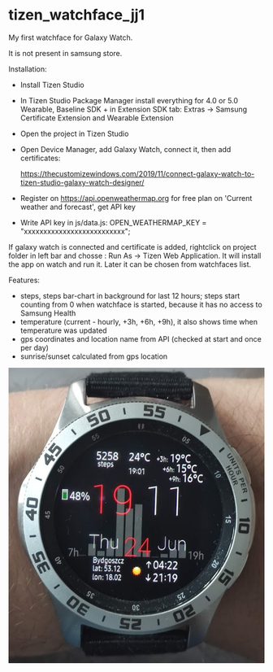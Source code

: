 # tizen_watchface_jj1

My first watchface for Galaxy Watch.

It is not present in samsung store.

Installation:

 - Install Tizen Studio
 - In Tizen Studio Package Manager install everything for 4.0 or 5.0 Wearable, Baseline SDK + in Extension SDK tab: Extras -> Samsung Certificate Extension and Wearable Extension
 - Open the project in Tizen Studio
 - Open Device Manager, add Galaxy Watch, connect it, then add certificates:
 
     https://thecustomizewindows.com/2019/11/connect-galaxy-watch-to-tizen-studio-galaxy-watch-designer/
 - Register on https://api.openweathermap.org for free plan on 'Current weather and forecast', get API key
 - Write API key in js/data.js:
    OPEN_WEATHERMAP_KEY = "xxxxxxxxxxxxxxxxxxxxxxxxxx";

If galaxy watch is connected and certificate is added, rightclick on project folder in left bar and chosse : Run As -> Tizen Web Application.
It will install the app on watch and run it. Later it can be chosen from watchfaces list.

Features:
- steps, steps bar-chart in background for last 12 hours; steps start counting from 0 when watchface is started, because it has no access to Samsung Health
- temperature (current - hourly, +3h, +6h, +9h), it also shows time when temperature was updated
- gps coordinates and location name from API (checked at start and once per day)
- sunrise/sunset calculated from gps location


![Screenshot](screenshot.png?raw=true "Screenshot")
